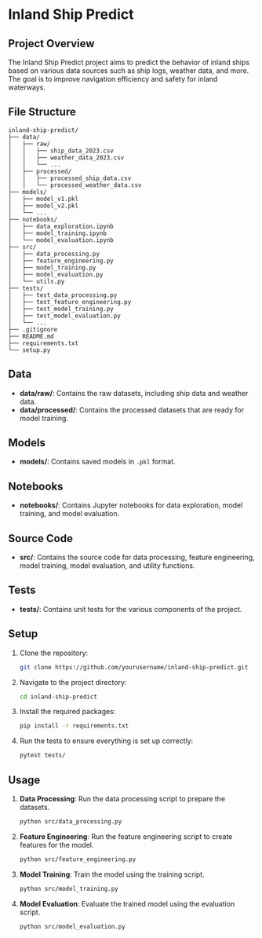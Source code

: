 # Inland Ship Predict

## Project Overview

The Inland Ship Predict project aims to predict the behavior of inland ships based on various data sources such as ship logs, weather data, and more. The goal is to improve navigation efficiency and safety for inland waterways.

## File Structure

```
inland-ship-predict/
├── data/
│   ├── raw/
│   │   ├── ship_data_2023.csv
│   │   ├── weather_data_2023.csv
│   │   └── ...
│   ├── processed/
│   │   ├── processed_ship_data.csv
│   │   └── processed_weather_data.csv
├── models/
│   ├── model_v1.pkl
│   ├── model_v2.pkl
│   └── ...
├── notebooks/
│   ├── data_exploration.ipynb
│   ├── model_training.ipynb
│   └── model_evaluation.ipynb
├── src/
│   ├── data_processing.py
│   ├── feature_engineering.py
│   ├── model_training.py
│   ├── model_evaluation.py
│   └── utils.py
├── tests/
│   ├── test_data_processing.py
│   ├── test_feature_engineering.py
│   ├── test_model_training.py
│   ├── test_model_evaluation.py
│   └── ...
├── .gitignore
├── README.md
├── requirements.txt
└── setup.py
```

## Data

- **data/raw/**: Contains the raw datasets, including ship data and weather data.
- **data/processed/**: Contains the processed datasets that are ready for model training.

## Models

- **models/**: Contains saved models in `.pkl` format.

## Notebooks

- **notebooks/**: Contains Jupyter notebooks for data exploration, model training, and model evaluation.

## Source Code

- **src/**: Contains the source code for data processing, feature engineering, model training, model evaluation, and utility functions.

## Tests

- **tests/**: Contains unit tests for the various components of the project.

## Setup

1. Clone the repository:
   ```bash
   git clone https://github.com/yourusername/inland-ship-predict.git
   ```

2. Navigate to the project directory:
   ```bash
   cd inland-ship-predict
   ```

3. Install the required packages:
   ```bash
   pip install -r requirements.txt
   ```

4. Run the tests to ensure everything is set up correctly:
   ```bash
   pytest tests/
   ```

## Usage

1. **Data Processing**:
   Run the data processing script to prepare the datasets.
   ```bash
   python src/data_processing.py
   ```

2. **Feature Engineering**:
   Run the feature engineering script to create features for the model.
   ```bash
   python src/feature_engineering.py
   ```

3. **Model Training**:
   Train the model using the training script.
   ```bash
   python src/model_training.py
   ```

4. **Model Evaluation**:
   Evaluate the trained model using the evaluation script.
   ```bash
   python src/model_evaluation.py
   ```
